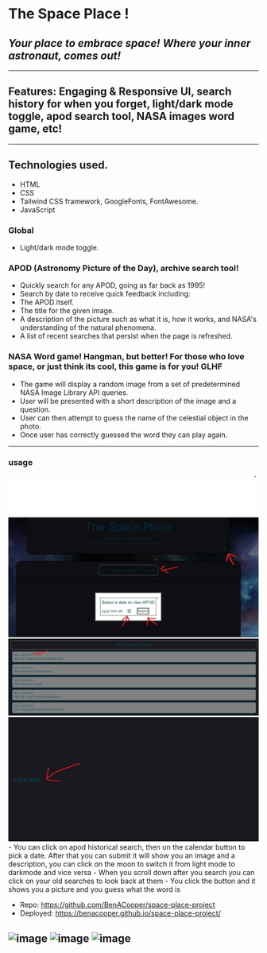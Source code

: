 # The Space Place !
## *Your place to embrace space! Where your inner astronaut, comes out!*
---
## Features: Engaging & Responsive UI, search history for when you forget, light/dark mode toggle, apod search tool, NASA images word game, etc! 
--- 
## Technologies used.
- HTML
- CSS
- Tailwind CSS framework, GoogleFonts, FontAwesome.
- JavaScript
### Global
- Light/dark mode toggle.
### APOD (Astronomy Picture of the Day), archive search tool!
- Quickly search for any APOD, going as far back as 1995!
- Search by date to receive quick feedback including: 
- The APOD itself.
- The title for the given image.
- A description of the picture such as what it is, how it works, and NASA's understanding of the natural phenomena.
- A list of recent searches that persist when the page is refreshed.

### NASA Word game! Hangman, but better! For those who love space, or just think its cool, this game is for you! GLHF
- The game will display a random image from a set of predetermined NASA Image Library API queries.
- User will be presented with a short description of the image and a question.
- User can then attempt to guess the name of the celestial object in the photo.
- Once user has correctly guessed the word they can play again.
---
### usage 
<img src="./Assets/images/apod2.jpg" alt="Image 1">
<img src="./Assets/images/apod3.jpg" alt="Image 2">
<img src="./Assets/images/apod4.jpg" alt="Image 3">
- You can click on apod historical search, then on the calendar button to pick a date. After that you can submit it will show you an image and a description, you can click on the moon to switch it from light mode to darkmode and vice versa
- When you scroll down after you search you can click on your old searches to look back at them
- You click the button and it shows you a picture and you guess what the word is

- Repo: https://github.com/BenACooper/space-place-project
- Deployed: https://benacooper.github.io/space-place-project/

![image](https://github.com/BenACooper/space-place-project/assets/39800139/c9bc71c9-998f-433d-8315-e3e9ea6e3eab)
![image](https://github.com/BenACooper/space-place-project/assets/39800139/9a0bb078-b303-49bf-89df-b4cf3b2984f7)
![image](https://github.com/BenACooper/space-place-project/assets/39800139/e86b10ee-6397-4a3a-95f6-e1bf59b2e665)
---




